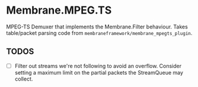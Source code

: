 # Membrane.MPEG.TS
MPEG-TS Demuxer that implements the Membrane.Filter behaviour. Takes
table/packet parsing code from `membraneframework/membrane_mpegts_plugin`.

## TODOS
* [ ] Filter out streams we're not following to avoid an overflow. Consider
  setting a maximum limit on the partial packets the StreamQueue may collect.


